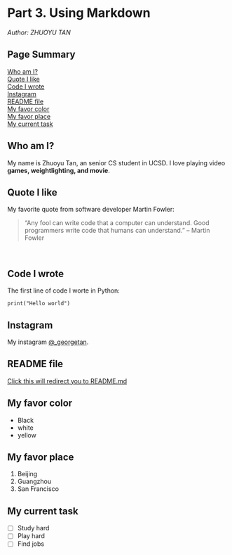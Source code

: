# Part 3. Using Markdown

*Author: ZHUOYU TAN*
<br>

## Page Summary ##
[Who am I?](#who-am-i)<br>
[Quote I like](#quote-i-like)<br>
[Code I wrote](#code-i-wrote)<br>
[Instagram](#instagram)<br>
[README file](#readme-file)<br>
[My favor color](#my-favor-color)<br>
[My favor place](#my-favor-place)<br>
[My current task](#my-current-task)
## Who am I? ##

My name is Zhuoyu Tan, an senior CS student in UCSD.
I love playing video **games, weightlighting, and movie**.
<br>

## Quote I like ##

My favorite quote from software developer Martin Fowler:
>“Any fool can write code that a computer can understand. Good programmers write code that humans can understand.” – Martin Fowler
<br>

## Code I wrote ##
The first line of code I worte in Python:
```
print("Hello world")
```

## Instagram ##
My instagram [@_georgetan](https://www.instagram.com/_georgetan/).
<br>

## README file ##
[Click this will redirect you to README.md](README.md)
<br>

## My favor color ##
- Black
- white
- yellow

## My favor place ##
1. Beijing
2. Guangzhou
3. San Francisco

## My current task ##
- [ ] Study hard
- [ ] Play hard
- [ ] Find jobs
